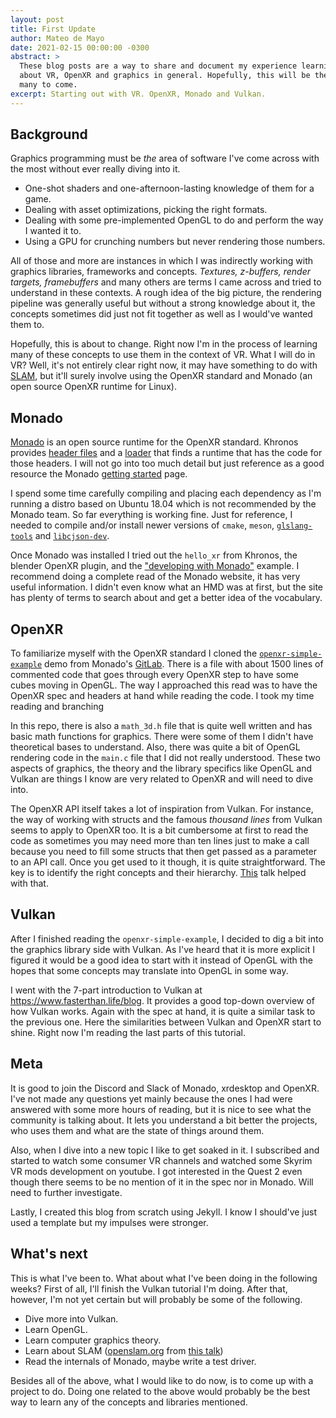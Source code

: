 ```yaml
---
layout: post
title: First Update
author: Mateo de Mayo
date: 2021-02-15 00:00:00 -0300
abstract: >
  These blog posts are a way to share and document my experience learning
  about VR, OpenXR and graphics in general. Hopefully, this will be the first of
  many to come.
excerpt: Starting out with VR. OpenXR, Monado and Vulkan.
---
```


## Background

Graphics programming must be *the* area of software I've come across with the
most without ever really diving into it.

- One-shot shaders and one-afternoon-lasting knowledge of them for a game.
- Dealing with asset optimizations, picking the right formats.
- Dealing with some pre-implemented OpenGL to do and perform the way I wanted it
  to.
- Using a GPU for crunching numbers but never rendering those numbers.

All of those and more are instances in which I was indirectly working with
graphics libraries, frameworks and concepts. *Textures, z-buffers, render
targets, framebuffers* and many others are terms I came across and tried to
understand in these contexts. A rough idea of the big picture, the rendering
pipeline was generally useful but without a strong knowledge about it, the
concepts sometimes did just not fit together as well as I would've wanted them
to.

Hopefully, this is about to change. Right now I'm in the process of learning
many of these concepts to use them in the context of VR. What I will do in VR?
Well, it's not entirely clear right now, it may have something to do with
[SLAM](https://en.wikipedia.org/wiki/Simultaneous_localization_and_mapping), but
it'll surely involve using the OpenXR standard and Monado (an open source
OpenXR runtime for Linux).

## Monado

[Monado](https://monado.dev/) is an open source runtime for the OpenXR standard.
Khronos provides [header
files](https://github.com/KhronosGroup/OpenXR-SDK) and a
[loader](https://github.com/KhronosGroup/OpenXR-SDK-Source) that finds a runtime
that has the code for those headers. I will not go into too much detail but just
reference as a good resource the Monado [getting
started](https://monado.freedesktop.org/getting-started.html) page.

I spend some time carefully compiling and placing each
dependency as I'm running a distro based on Ubuntu 18.04 which is not
recommended by the Monado team. So far everything is working fine. Just for
reference, I needed to compile and/or install newer versions of `cmake`, `meson`,
[`glslang-tools`](https://github.com/KhronosGroup/glslang/releases/tag/master-tot)
and [`libcjson-dev`](https://github.com/DaveGamble/cJSON#building).

Once Monado was installed I tried out the `hello_xr` from Khronos, the blender
OpenXR plugin, and the ["developing with
Monado"](https://monado.freedesktop.org/developing-with-monado.html) example. I
recommend doing a complete read of the Monado website, it has very useful
information. I didn't even know what an HMD was at first, but the site has
plenty of terms to search about and get a better idea of the vocabulary.

## OpenXR

To familiarize myself with the OpenXR standard I cloned the
[`openxr-simple-example`](https://gitlab.freedesktop.org/monado/demos/openxr-simple-example)
demo from Monado's [GitLab](https://gitlab.freedesktop.org/monado). There is
a file with about 1500 lines of commented code that goes through every OpenXR
step to have some cubes moving in OpenGL. The way I approached this read was to
have the OpenXR spec and headers at hand while reading the code. I took my time
reading and branching

In this repo, there is also a `math_3d.h` file that is quite well written and
has basic math functions for graphics. There were some of them I didn't have
theoretical bases to understand. Also, there was quite a bit of OpenGL rendering
code in the `main.c` file that I did not really understood. These two aspects of
graphics, the theory and the library specifics like OpenGL and Vulkan are things
I know are very related to OpenXR and will need to dive into.

The OpenXR API itself takes a lot of inspiration from Vulkan. For instance, the
way of working with structs and the famous *thousand lines* from Vulkan seems to
apply to OpenXR too. It is a bit cumbersome at first to read the code as
sometimes you may need more than ten lines just to make a call because you need
to fill some structs that then get passed as a parameter to an API call. Once
you get used to it though, it is quite straightforward. The key is to identify
the right concepts and their hierarchy.
[This](https://www.youtube.com/watch?v=F6jZCwko1Qs) talk helped with that.

## Vulkan

After I finished reading the `openxr-simple-example`, I decided to dig a bit
into the graphics library side with Vulkan. As I've heard that it is more
explicit I figured it would be a good idea to start with it instead of OpenGL
with the hopes that some concepts may translate into OpenGL in some way.

I went with the 7-part introduction to Vulkan at
<https://www.fasterthan.life/blog>. It provides a good top-down overview of how
Vulkan works. Again with the spec at hand, it is quite a similar task to the
previous one. Here the similarities between Vulkan and OpenXR start to shine.
Right now I'm reading the last parts of this tutorial.

## Meta

It is good to join the Discord and Slack of Monado, xrdesktop and OpenXR.
I've not made any questions yet mainly because the ones I had were answered with
some more hours of reading, but it is nice to see what the community is talking
about. It lets you understand a bit better the projects, who uses them and what
are the state of things around them.

Also, when I dive into a new topic I like to get soaked in it. I subscribed and
started to watch some consumer VR channels and watched some Skyrim VR mods
development on youtube. I got interested in the Quest 2 even though there
seems to be no mention of it in the spec nor in Monado. Will need to further
investigate.

Lastly, I created this blog from scratch using Jekyll. I know I should've just
used a template but my impulses were stronger.

## What's next

This is what I've been to. What about what I've been doing in the following
weeks? First of all, I'll finish the Vulkan tutorial I'm doing. After that,
however, I'm not yet certain but will probably be some of the following.

- Dive more into Vulkan.
- Learn OpenGL.
- Learn computer graphics theory.
- Learn about SLAM ([openslam.org](https://openslam-org.github.io/) from [this
  talk](https://youtu.be/bpUKx7x-BEQ?t=1450))
- Read the internals of Monado, maybe write a test driver.

Besides all of the above, what I would like to do now, is to come up with
a project to do. Doing one related to the above would probably be the best way
to learn any of the concepts and libraries mentioned.
